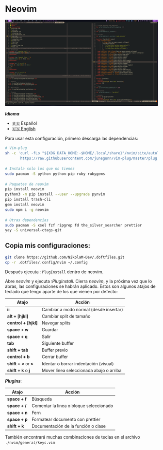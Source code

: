# Neovim

![Neovim](./neovim.png)

**_Idioma_**

- 🇪🇸 Español
- [🇺🇸 English](https://github.com/NikolaM-Dev/.doftfiles/tree/main/.config/nvim)

Para usar esta configuración, primero descarga las dependencias:

```bash
# Vim-plug
sh -c 'curl -fLo "${XDG_DATA_HOME:-$HOME/.local/share}"/nvim/site/autoload/plug.vim --create-dirs \
       https://raw.githubusercontent.com/junegunn/vim-plug/master/plug.vim'

# Instala solo los que no tienes
sudo pacman -S python python-pip ruby rubygems

# Paquetes de neovim
pip install neovim
python3 -m pip install --user --upgrade pynvim
pip install trash-cli
gem install neovim
sudo npm i -g neovim

# Otras dependencias
sudo pacman -S xsel fzf ripgrep fd the_silver_searcher prettier
yay -S universal-ctags-git
```

## Copia mis configuraciones:

```bash
git clone https://github.com/NikolaM-Dev/.doftfiles.git
cp -r .dotfiles/.config/nvim ~/.config
```

Después ejecuta `:PlugInstall` dentro de neovim.

Abre _neovim_ y ejecuta _:PlugInstall_. Cierra _neovim_, y la próxima vez
que lo abras, las configuraciones se habrán aplicado. Estos son algunos atajos
de teclado que tengo aparte de los que vienen por defecto:

| Atajo                  | Acción                                  |
| ---------------------- | --------------------------------------- |
| **ii**                 | Cambiar a modo normal (desde insertar)  |
| **alt + [hjkl]**       | Cambiar split de tamaño                 |
| **control + [hjkl]**   | Navegar splits                          |
| **space + w**          | Guardar                                 |
| **space + q**          | Salir                                   |
| **tab**                | Siguiente buffer                        |
| **shift + tab**        | Buffer previo                           |
| **control + b**        | Cerrar buffer                           |
| **shift + <** or **>** | Identar o borrar indentación (visual)   |
| **shift + k** o **j**  | Mover línea seleccionada abajo o arriba |

**_Plugins_**:

| Atajo         | Acción                                  |
| ------------- | --------------------------------------- |
| **space + f** | Búsqueda                                |
| **space + /** | Comentar la línea o bloque seleccionado |
| **space + n** | Fern                                    |
| **space + p** | Formatear documento con prettier        |
| **shift + k** | Documentación de la función o clase     |

También encontrará muchas combinaciones de teclas en el archivo `./nvim/general/keys.vim`
